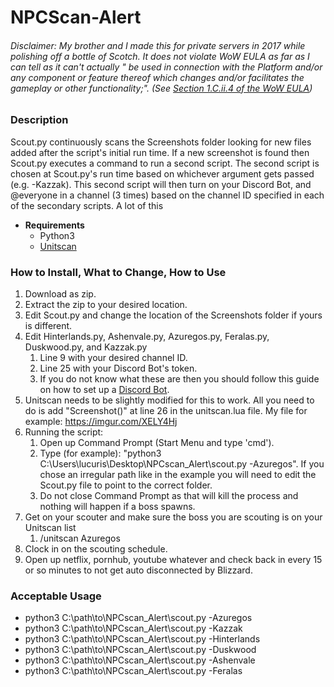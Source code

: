 # NPCScan-Alert

###### Disclaimer: My brother and I made this for private servers in 2017 while polishing off a bottle of Scotch. It does not violate WoW EULA as far as I can tell as it can't actually " be used in connection with the Platform and/or any component or feature thereof which changes and/or facilitates the gameplay or other functionality;". (See [Section 1.C.ii.4 of the WoW EULA](https://www.blizzard.com/en-us/legal/fba4d00f-c7e4-4883-b8b9-1b4500a402ea/blizzard-end-user-license-agreement))

### Description
  Scout.py continuously scans the Screenshots folder looking for new files added after the script's initial run time. If a new screenshot is found then Scout.py executes a command to run a second script. The second script is chosen at Scout.py's run time based on whichever argument gets passed (e.g. -Kazzak). This second script will then turn on your Discord Bot, and @everyone in a channel (3 times) based on the channel ID specified in each of the secondary scripts. A lot of this 
  
 * **Requirements**
      * Python3
      * [Unitscan](https://www.curseforge.com/wow/addons/unitscan/)
  
### How to Install, What to Change, How to Use
  1. Download as zip. 
  2. Extract the zip to your desired location.
  3. Edit Scout.py and change the location of the Screenshots folder if yours is different.
  4. Edit Hinterlands.py, Ashenvale.py, Azuregos.py, Feralas.py, Duskwood.py, and Kazzak.py 
      1. Line 9 with your desired channel ID. 
      2. Line 25 with your Discord Bot's token.
      3. If you do not know what these are then you should follow this guide on how to set up a [Discord Bot](https://discordpy.readthedocs.io/en/latest/discord.html).
  5.  Unitscan needs to be slightly modified for this to work. All you need to do is add "Screenshot()" at line 26 in the unitscan.lua file. My file for example: https://imgur.com/XELY4Hj
  6. Running the script:
      1. Open up Command Prompt (Start Menu and type 'cmd').
      2. Type (for example): "python3 C:\Users\lucuris\Desktop\NPCscan_Alert\scout.py -Azuregos". If you chose an irregular path like in the example you will need to edit the Scout.py file to point to the correct folder.
      3. Do not close Command Prompt as that will kill the process and nothing will happen if a boss spawns. 
  7. Get on your scouter and make sure the boss you are scouting is on your Unitscan list
      1. /unitscan Azuregos
  8. Clock in on the scouting schedule.
  9. Open up netflix, pornhub, youtube whatever and check back in every 15 or so minutes to not get auto disconnected by Blizzard.
      
      
### Acceptable Usage
* python3 C:\path\to\NPCscan_Alert\scout.py -Azuregos
* python3 C:\path\to\NPCscan_Alert\scout.py -Kazzak
* python3 C:\path\to\NPCscan_Alert\scout.py -Hinterlands
* python3 C:\path\to\NPCscan_Alert\scout.py -Duskwood
* python3 C:\path\to\NPCscan_Alert\scout.py -Ashenvale
* python3 C:\path\to\NPCscan_Alert\scout.py -Feralas
